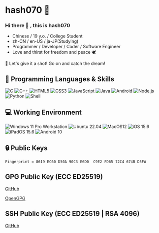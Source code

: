 # hash070 🔭

### Hi there 👋 , this is hash070

- Chinese / 19 y.o. / College Student
- zh-CN / en-US / ja-JP(Studying)
- Programmer / Developer / Coder / Software Engineer
- Love and thirst for freedom and peace 🕊️

💖 Let's give it a shot! Go on and catch the dream!

## 🌱 Programming Languages & Skills

![C](https://img.shields.io/badge/-C-a8b9cc?style=flat-square&logo=C&logoColor=fff)
![C++](https://img.shields.io/badge/-C%2b%2b-00599c?style=flat-square&logo=C%2b%2b&logoColor=fff)
![HTML5](https://img.shields.io/badge/-HTML5-e34f26?style=flat-square&logo=HTML5&logoColor=fff)
![CSS3](https://img.shields.io/badge/-CSS3-1572b6?style=flat-square&logo=CSS3&labelColor=1572b6)
![JavaScript](https://img.shields.io/badge/-JavaScript-f7df1e?style=flat-square&logo=JavaScript&labelColor=f7df1e&logoColor=000)
![Java](https://img.shields.io/badge/-Java-007396?style=flat-square&logo=Java&logoColor=fff)
![Android](https://img.shields.io/badge/-Android-3ddc84?style=flat-square&logo=android&logoColor=fff)
![Node.js](https://img.shields.io/badge/-Node.js-339933?style=flat-square&logo=Node.js&logoColor=fff)
![Python](https://img.shields.io/badge/-Python-3776ab?style=flat-square&logo=python&logoColor=fff)
![Shell](https://img.shields.io/badge/-Shell-4eaa25?style=flat-square&logo=gnu%20bash&logoColor=fff)

## 💻 Working Environment

![Windows 11 Pro Workstation](https://img.shields.io/badge/Windows%2011%20Pro%20Workstation-00adef?style=flat-square&logo=windows&logoColor=ffffff)
![Ubuntu 22.04](https://img.shields.io/badge/Ubuntu%2022.04-dd4814?style=flat-square&logo=ubuntu&logoColor=ffffff)
![MacOS12](https://img.shields.io/badge/MacOS%2012-000000?style=flat-square&logo=apple&logoColor=ffffff)
![iOS 15.6](https://img.shields.io/badge/iOS%2015.6-000000?style=flat-square&logo=apple&logoColor=ffffff)
![iPadOS 15.6](https://img.shields.io/badge/iPadOS%2015.6-000000?style=flat-square&logo=apple&logoColor=ffffff)
![Android 10](https://img.shields.io/badge/Android%2010-3ddc84?style=flat-square&logo=android&logoColor=ffffff)

## 🔒 Public Keys

```
Fingerprint = 8619 EC60 D50A 90C3 E6D0  C9E2 FD65 72C4 674B D5FA
```

## GPG Public Key (ECC ED25519)

[GitHub](https://github.com/hash070.gpg)

[OpenGPG](https://keys.openpgp.org/vks/v1/by-fingerprint/8619EC60D50A90C3E6D0C9E2FD6572C4674BD5FA)

## SSH Public Key (ECC ED25519 | RSA 4096)

[GitHub](https://github.com/hash070.keys)